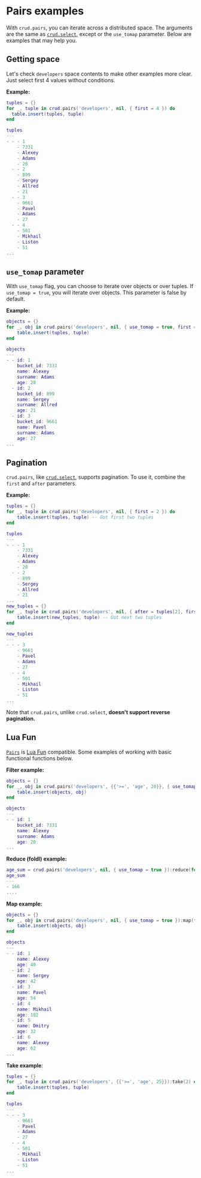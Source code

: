 # Pairs examples

With ``crud.pairs``, you can iterate across a distributed space. The arguments are the same as [``crud.select``](https://github.com/tarantool/crud/docs/select.md), except or the ``use_tomap`` parameter. Below are examples that may help you.

## Getting space

Let's check ``developers`` space contents to make other examples more clear. Just select first 4 values without conditions.

**Example:**

```lua
tuples = {}
for _, tuple in crud.pairs('developers', nil, { first = 4 }) do
  table.insert(tuples, tuple)
end

tuples
---
- - - 1
    - 7331
    - Alexey
    - Adams
    - 20
  - - 2
    - 899
    - Sergey
    - Allred
    - 21
  - - 3
    - 9661
    - Pavel
    - Adams
    - 27
  - - 4
    - 501
    - Mikhail
    - Liston
    - 51
...
```

## ``use_tomap`` parameter

With ``use_tomap`` flag, you can choose to iterate over objects or over tuples. If ``use_tomap = true``, you will iterate over objects. This parameter is false by default.

**Example:**

```lua
objects = {}
for _, obj in crud.pairs('developers', nil, { use_tomap = true, first = 3 }) do
    table.insert(tuples, tuple)
end

objects
---
- - id: 1
    bucket_id: 7331
    name: Alexey
    surname: Adams
    age: 20
  - id: 2
    bucket_id: 899
    name: Sergey
    surname: Allred
    age: 21
  - id: 3
    bucket_id: 9661
    name: Pavel
    surname: Adams
    age: 27
...
```

## Pagination

``crud.pairs``, like [``crud.select``](https://github.com/tarantool/crud/doc/select#pagination), supports pagination. To use it, combine the ``first`` and ``after`` parameters. 

**Example:**

```lua
tuples = {}
for _, tuple in crud.pairs('developers', nil, { first = 2 }) do
    table.insert(tuples, tuple) -- Got first two tuples
end

tuples
--- 
- - - 1
    - 7331
    - Alexey
    - Adams
    - 20
  - - 2
    - 899
    - Sergey
    - Allred
    - 21
...
new_tuples = {}
for _, tuple in crud.pairs('developers', nil, { after = tuples[2], first = 2 }) do
    table.insert(new_tuples, tuple) -- Got next two tuples
end

new_tuples
--- 
- - - 3
    - 9661
    - Pavel
    - Adams
    - 27
  - - 4
    - 501
    - Mikhail
    - Liston
    - 51
...
```

Note that ``crud.pairs``, unlike ``crud.select``, **doesn't support reverse pagination.**

## Lua Fun

[``Pairs``](https://github.com/tarantool/crud#pairs) is [Lua Fun](https://github.com/luafun/luafun) compatible. Some examples of working with basic functional functions below.

**Filter example:**

```lua
objects = {}
for _, obj in crud.pairs('developers', {{'>=', 'age', 20}}, { use_tomap = true }):filter(function(x) return x.age % 5 == 0 end) do
    table.insert(objects, obj)
end

objects
---
- - id: 1
    bucket_id: 7331
    name: Alexey
    surname: Adams
    age: 20
...
```

**Reduce (foldl) example:**

```lua
age_sum = crud.pairs('developers', nil, { use_tomap = true }):reduce(function(acc, x) return acc + x.age end, 0)
age_sum
---
- 166
....
```

**Map example:**

```lua
objects = {}
for _, obj in crud.pairs('developers', nil, { use_tomap = true }):map(function(x) return {id = obj.id, name = obj.name, age = obj.age * 2}) do
    table.insert(objects, obj)
end

objects
---
- - id: 1
    name: Alexey
    age: 40
  - id: 2
    name: Sergey 
    age: 42
  - id: 3
    name: Pavel
    age: 54
  - id: 4
    name: Mikhail
    age: 102
  - id: 5
    name: Dmitry
    age: 32
  - id: 6
    name: Alexey
    age: 62
...
```

**Take example**:

```lua
tuples = {}
for _, tuple in crud.pairs('developers', {{'>=', 'age', 25}}):take(2) do
    table.insert(tuples, tuple)
end

tuples
---
- - - 3
    - 9661
    - Pavel
    - Adams
    - 27
  - - 4
    - 501
    - Mikhail
    - Liston
    - 51
...
```
